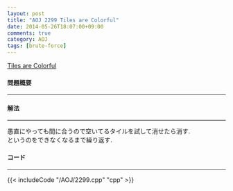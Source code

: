 ```yaml
---
layout: post
title: "AOJ 2299 Tiles are Colorful"
date: 2014-05-26T18:07:00+09:00
comments: true
category: AOJ
tags: [brute-force]
---
```


[Tiles are Colorful](http://judge.u-aizu.ac.jp/onlinejudge/description.jsp?id=2299)

#### 問題概要

****

#### 解法

****

愚直にやっても間に合うので空いてるタイルを試して消せたら消す.  
というのをできなくなるまで繰り返す.  

#### コード

****

{{< includeCode "/AOJ/2299.cpp" "cpp" >}}
